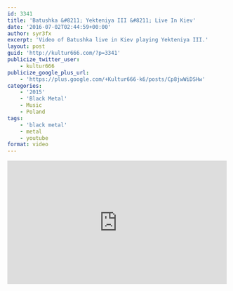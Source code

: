 ```yaml
---
id: 3341
title: 'Batushka &#8211; Yekteniya III &#8211; Live In Kiev'
date: '2016-07-02T02:44:59+00:00'
author: syr3fx
excerpt: 'Video of Batushka live in Kiev playing Yekteniya III.'
layout: post
guid: 'http://kultur666.com/?p=3341'
publicize_twitter_user:
    - kultur666
publicize_google_plus_url:
    - 'https://plus.google.com/+Kultur666-k6/posts/Cp8jwWiDSHw'
categories:
    - '2015'
    - 'Black Metal'
    - Music
    - Poland
tags:
    - 'black metal'
    - metal
    - youtube
format: video
---
```


<iframe allow="accelerometer; autoplay; clipboard-write; encrypted-media; gyroscope; picture-in-picture; web-share" allowfullscreen="" frameborder="0" height="281" loading="lazy" src="https://www.youtube.com/embed/tMSTnY_3_qA?feature=oembed" title="Batushka - Ектения III: Премудрость - Live@Monteray, Kiev [28.05.2016] (multicam)" width="500"></iframe>